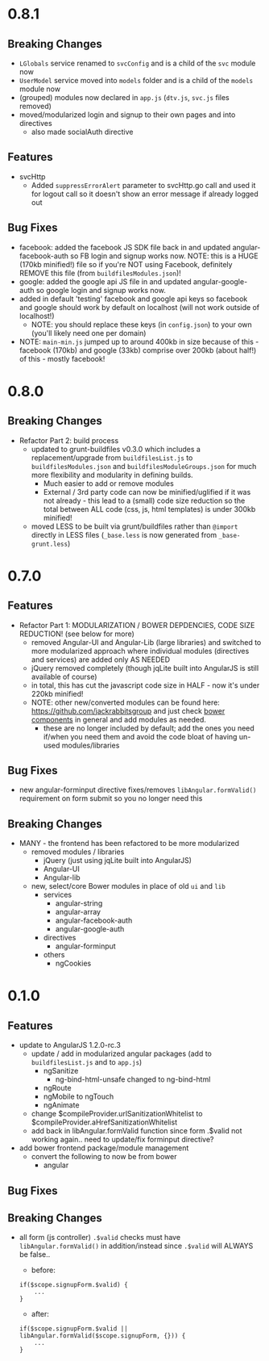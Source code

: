 # 0.8.1
## Breaking Changes
- `LGlobals` service renamed to `svcConfig` and is a child of the `svc` module now
- `UserModel` service moved into `models` folder and is a child of the `models` module now
- (grouped) modules now declared in `app.js` (`dtv.js`, `svc.js` files removed)
- moved/modularized login and signup to their own pages and into directives
	- also made socialAuth directive

## Features
- svcHttp
	- Added `suppressErrorAlert` parameter to svcHttp.go call and used it for logout call so it doesn't show an error message if already logged out
	
## Bug Fixes
- facebook: added the facebook JS SDK file back in and updated angular-facebook-auth so FB login and signup works now. NOTE: this is a HUGE (170kb minified!) file so if you're NOT using Facebook, definitely REMOVE this file (from `buildfilesModules.json`)!
- google: added the google api JS file in and updated angular-google-auth so google login and signup works now.
- added in default 'testing' facebook and google api keys so facebook and google should work by default on localhost (will not work outside of localhost!)
	- NOTE: you should replace these keys (in `config.json`) to your own (you'll likely need one per domain)
- NOTE: `main-min.js` jumped up to around 400kb in size because of this - facebook (170kb) and google (33kb) comprise over 200kb (about half!) of this - mostly facebook!

	
# 0.8.0
## Breaking Changes
- Refactor Part 2: build process
	- updated to grunt-buildfiles v0.3.0 which includes a replacement/upgrade from `buildfilesList.js` to `buildfilesModules.json` and `buildfilesModuleGroups.json` for much more flexibility and modularity in defining builds.
		- Much easier to add or remove modules
		- External / 3rd party code can now be minified/uglified if it was not already - this lead to a (small) code size reduction so the total between ALL code (css, js, html templates) is under 300kb minified!
	- moved LESS to be built via grunt/buildfiles rather than `@import` directly in LESS files (`_base.less` is now generated from `_base-grunt.less`)


# 0.7.0

## Features
- Refactor Part 1: MODULARIZATION / BOWER DEPDENCIES, CODE SIZE REDUCTION! (see below for more)
	- removed Angular-UI and Angular-Lib (large libraries) and switched to more modularized approach where individual modules (directives and services) are added only AS NEEDED
	- jQuery removed completely (though jqLite built into AngularJS is still available of course)
	- in total, this has cut the javascript code size in HALF - now it's under 220kb minified!
	- NOTE: other new/converted modules can be found here: https://github.com/jackrabbitsgroup and just check <a href='http://sindresorhus.com/bower-components/'>bower components</a> in general and add modules as needed.
		- these are no longer included by default; add the ones you need if/when you need them and avoid the code bloat of having un-used modules/libraries
	
		
## Bug Fixes
- new angular-forminput directive fixes/removes `libAngular.formValid()` requirement on form submit so you no longer need this

## Breaking Changes
- MANY - the frontend has been refactored to be more modularized
	- removed modules / libraries
		- jQuery (just using jqLite built into AngularJS)
		- Angular-UI
		- Angular-lib
	- new, select/core Bower modules in place of old `ui` and `lib`
		- services
			- angular-string
			- angular-array
			- angular-facebook-auth
			- angular-google-auth
		- directives
			- angular-forminput
		- others
			- ngCookies

			

# 0.1.0

## Features
- update to AngularJS 1.2.0-rc.3
	- update / add in modularized angular packages (add to `buildfilesList.js` and to `app.js`)
		- ngSanitize
			- ng-bind-html-unsafe changed to ng-bind-html
		- ngRoute
		- ngMobile to ngTouch
		- ngAnimate
	- change $compileProvider.urlSanitizationWhitelist to $compileProvider.aHrefSanitizationWhitelist
	- add back in libAngular.formValid function since form .$valid not working again.. need to update/fix forminput directive?
- add bower frontend package/module management
	- convert the following to now be from bower
		- angular
		
## Bug Fixes

## Breaking Changes
- all form (js controller) `.$valid` checks must have `libAngular.formValid()` in addition/instead since `.$valid` will ALWAYS be false..
	- before:
	```
	if($scope.signupForm.$valid) {
		...
	}
	```
	
	- after:
	```
	if($scope.signupForm.$valid || libAngular.formValid($scope.signupForm, {})) {
		...
	}
	```
